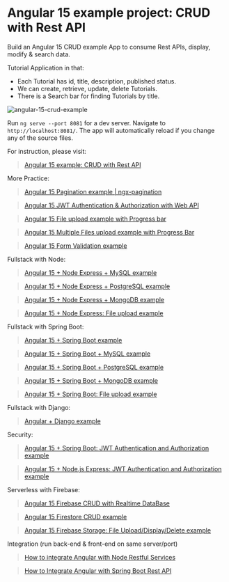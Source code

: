 # Angular 15 example project: CRUD with Rest API

Build an Angular 15 CRUD example App to consume Rest APIs, display, modify & search data.

Tutorial Application in that:

- Each Tutorial has id, title, description, published status.
- We can create, retrieve, update, delete Tutorials.
- There is a Search bar for finding Tutorials by title.

![angular-15-crud-example](angular-15-crud-example.png)

Run `ng serve --port 8081` for a dev server. Navigate to `http://localhost:8081/`. The app will automatically reload if you change any of the source files.

For instruction, please visit:

> [Angular 15 example: CRUD with Rest API](https://www.bezkoder.com/angular-15-crud-example/)

More Practice:

> [Angular 15 Pagination example | ngx-pagination](https://www.bezkoder.com/angular-15-pagination-ngx/)

> [Angular 15 JWT Authentication & Authorization with Web API](https://www.bezkoder.com/angular-15-jwt-auth/)

> [Angular 15 File upload example with Progress bar](https://www.bezkoder.com/angular-15-file-upload/)

> [Angular 15 Multiple Files upload example with Progress Bar](https://www.bezkoder.com/angular-15-multiple-file-upload/)

> [Angular 15 Form Validation example](https://www.bezkoder.com/angular-15-form-validation/)

Fullstack with Node:

> [Angular 15 + Node Express + MySQL example](https://www.bezkoder.com/angular-15-node-js-express-mysql/)

> [Angular 15 + Node Express + PostgreSQL example](https://www.bezkoder.com/angular-15-node-js-express-postgresql/)

> [Angular 15 + Node Express + MongoDB example](https://www.bezkoder.com/angular-15-node-js-express-mongodb/)

> [Angular 15 + Node Express: File upload example](https://www.bezkoder.com/angular-15-node-express-file-upload/)

Fullstack with Spring Boot:

> [Angular 15 + Spring Boot example](https://www.bezkoder.com/spring-boot-angular-15-crud/)

> [Angular 15 + Spring Boot + MySQL example](https://www.bezkoder.com/spring-boot-angular-15-mysql/)

> [Angular 15 + Spring Boot + PostgreSQL example](https://www.bezkoder.com/spring-boot-angular-15-postgresql/)

> [Angular 15 + Spring Boot + MongoDB example](https://www.bezkoder.com/spring-boot-angular-15-mongodb/)

> [Angular 15 + Spring Boot: File upload example](https://www.bezkoder.com/angular-15-spring-boot-file-upload/)

Fullstack with Django:

> [Angular + Django example](https://bezkoder.com/django-angular-13-crud-rest-framework/)

Security:

> [Angular 15 + Spring Boot: JWT Authentication and Authorization example](https://www.bezkoder.com/angular-15-spring-boot-jwt-auth/)

> [Angular 15 + Node.js Express: JWT Authentication and Authorization example](https://www.bezkoder.com/node-js-angular-15-jwt-auth/)

Serverless with Firebase:

> [Angular 15 Firebase CRUD with Realtime DataBase](https://www.bezkoder.com/angular-15-firebase-crud/)

> [Angular 15 Firestore CRUD example](https://www.bezkoder.com/angular-15-firestore-crud/)

> [Angular 15 Firebase Storage: File Upload/Display/Delete example](https://www.bezkoder.com/angular-15-firebase-storage/)

Integration (run back-end & front-end on same server/port)

> [How to integrate Angular with Node Restful Services](https://bezkoder.com/integrate-angular-12-node-js/)

> [How to Integrate Angular with Spring Boot Rest API](https://bezkoder.com/integrate-angular-12-spring-boot/)
